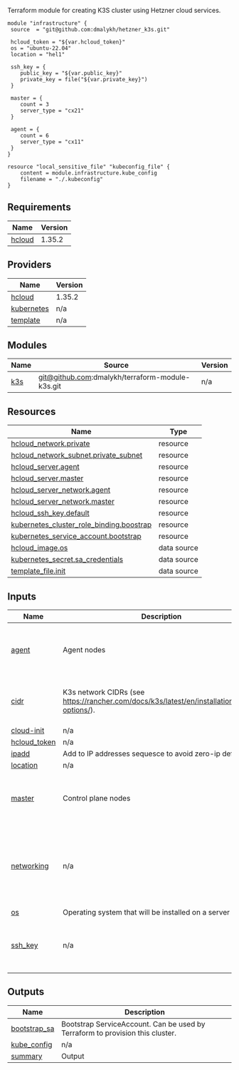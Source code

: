 Terraform module for creating K3S cluster using Hetzner cloud services.

```
module "infrastructure" {
 source  = "git@github.com:dmalykh/hetzner_k3s.git"
 
 hcloud_token = "${var.hcloud_token}"
 os = "ubuntu-22.04"
 location = "hel1"

 ssh_key = {
    public_key = "${var.public_key}"
    private_key = file("${var.private_key}")
 }

 master = {
    count = 3
    server_type = "cx21"
 }

 agent = {
    count = 6
    server_type = "cx11"
 }
}

resource "local_sensitive_file" "kubeconfig_file" {
    content = module.infrastructure.kube_config
    filename = "./.kubeconfig"
}
```


<!-- BEGIN_TF_DOCS -->
## Requirements

| Name | Version |
|------|---------|
| <a name="requirement_hcloud"></a> [hcloud](#requirement\_hcloud) | 1.35.2 |

## Providers

| Name | Version |
|------|---------|
| <a name="provider_hcloud"></a> [hcloud](#provider\_hcloud) | 1.35.2 |
| <a name="provider_kubernetes"></a> [kubernetes](#provider\_kubernetes) | n/a |
| <a name="provider_template"></a> [template](#provider\_template) | n/a |

## Modules

| Name | Source | Version |
|------|--------|---------|
| <a name="module_k3s"></a> [k3s](#module\_k3s) | git@github.com:dmalykh/terraform-module-k3s.git | n/a |

## Resources

| Name | Type |
|------|------|
| [hcloud_network.private](https://registry.terraform.io/providers/hetznercloud/hcloud/1.35.2/docs/resources/network) | resource |
| [hcloud_network_subnet.private_subnet](https://registry.terraform.io/providers/hetznercloud/hcloud/1.35.2/docs/resources/network_subnet) | resource |
| [hcloud_server.agent](https://registry.terraform.io/providers/hetznercloud/hcloud/1.35.2/docs/resources/server) | resource |
| [hcloud_server.master](https://registry.terraform.io/providers/hetznercloud/hcloud/1.35.2/docs/resources/server) | resource |
| [hcloud_server_network.agent](https://registry.terraform.io/providers/hetznercloud/hcloud/1.35.2/docs/resources/server_network) | resource |
| [hcloud_server_network.master](https://registry.terraform.io/providers/hetznercloud/hcloud/1.35.2/docs/resources/server_network) | resource |
| [hcloud_ssh_key.default](https://registry.terraform.io/providers/hetznercloud/hcloud/1.35.2/docs/resources/ssh_key) | resource |
| [kubernetes_cluster_role_binding.boostrap](https://registry.terraform.io/providers/hashicorp/kubernetes/latest/docs/resources/cluster_role_binding) | resource |
| [kubernetes_service_account.bootstrap](https://registry.terraform.io/providers/hashicorp/kubernetes/latest/docs/resources/service_account) | resource |
| [hcloud_image.os](https://registry.terraform.io/providers/hetznercloud/hcloud/1.35.2/docs/data-sources/image) | data source |
| [kubernetes_secret.sa_credentials](https://registry.terraform.io/providers/hashicorp/kubernetes/latest/docs/data-sources/secret) | data source |
| [template_file.init](https://registry.terraform.io/providers/hashicorp/template/latest/docs/data-sources/file) | data source |

## Inputs

| Name | Description | Type | Default | Required |
|------|-------------|------|---------|:--------:|
| <a name="input_agent"></a> [agent](#input\_agent) | Agent nodes | <pre>object({<br>    count = optional(number, 0)<br>    name = optional(string, "agent")<br>    server_type = string<br>  })</pre> | n/a | yes |
| <a name="input_cidr"></a> [cidr](#input\_cidr) | K3s network CIDRs (see https://rancher.com/docs/k3s/latest/en/installation/install-options/). | <pre>object({<br>    pods     = string<br>    services = string<br>  })</pre> | <pre>{<br>  "pods": "10.42.0.0/16",<br>  "services": "10.43.0.0/16"<br>}</pre> | no |
| <a name="input_cloud-init"></a> [cloud-init](#input\_cloud-init) | n/a | `string` | `""` | no |
| <a name="input_hcloud_token"></a> [hcloud\_token](#input\_hcloud\_token) | n/a | `string` | n/a | yes |
| <a name="input_ipadd"></a> [ipadd](#input\_ipadd) | Add to IP addresses sequesce to avoid zero-ip defenition | `number` | `1` | no |
| <a name="input_location"></a> [location](#input\_location) | n/a | `string` | `"hel1"` | no |
| <a name="input_master"></a> [master](#input\_master) | Control plane nodes | <pre>object({<br>    count = optional(number, 0)<br>    name = optional(string, "master")<br>    server_type = string<br>  })</pre> | n/a | yes |
| <a name="input_networking"></a> [networking](#input\_networking) | n/a | <pre>object({<br>    name = optional(string, "private")<br>    ip_range = optional(string, "10.0.0.0/8")<br>    type = optional(string, "cloud")<br>    network_zone = optional(string, "eu-central")<br>    sub_ip_range = optional(string, "10.254.1.0/24")<br>  })</pre> | `{}` | no |
| <a name="input_os"></a> [os](#input\_os) | Operating system that will be installed on a server | `string` | `"ubuntu-22.04"` | no |
| <a name="input_ssh_key"></a> [ssh\_key](#input\_ssh\_key) | n/a | <pre>object({<br>    name = optional(string, "default")<br>    public_key = string<br>    private_key = string<br>  })</pre> | n/a | yes |

## Outputs

| Name | Description |
|------|-------------|
| <a name="output_bootstrap_sa"></a> [bootstrap\_sa](#output\_bootstrap\_sa) | Bootstrap ServiceAccount. Can be used by Terraform to provision this cluster. |
| <a name="output_kube_config"></a> [kube\_config](#output\_kube\_config) | n/a |
| <a name="output_summary"></a> [summary](#output\_summary) | Output |
<!-- END_TF_DOCS -->